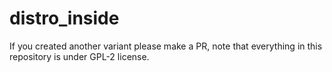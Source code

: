 # distro_inside

If you created another variant please make a PR, note that everything in this repository is under GPL-2 license.
